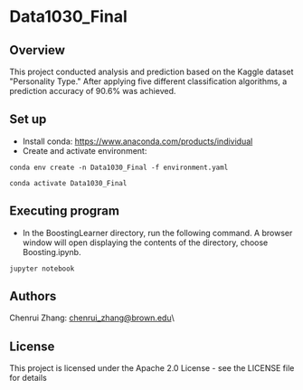 # Data1030_Final



## Overview

This project conducted analysis and prediction based on the Kaggle dataset "Personality Type." After applying five different classification algorithms, a prediction accuracy of 90.6% was achieved.

## Set up

* Install conda: https://www.anaconda.com/products/individual
* Create and activate environment:
```
conda env create -n Data1030_Final -f environment.yaml
```
```
conda activate Data1030_Final
```

## Executing program

* In the BoostingLearner directory, run the following command. A browser window will open displaying the contents of the directory, choose Boosting.ipynb.
```
jupyter notebook
```


## Authors


Chenrui Zhang: chenrui_zhang@brown.edu\



## License

This project is licensed under the Apache 2.0 License - see the LICENSE file for details

